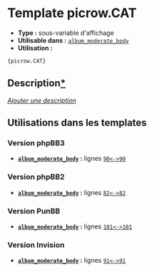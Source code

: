 # Template picrow.CAT
* __Type :__ sous-variable d'affichage
* __Utilisable dans :__ [`album_moderate_body`](../tpl/album_moderate_body.md#readme)
* __Utilisation :__

```html
{picrow.CAT}
```

## Description[*](https://fa-tvars.appspot.com/var/picrow.CAT)
[*Ajouter une description*](https://fa-tvars.appspot.com/var/picrow.CAT)

## Utilisations dans les templates

### Version phpBB3
* __[`album_moderate_body`](../tpl/album_moderate_body.md#readme) :__ lignes [`90`](../src/prosilver/album_moderate_body.tpl#L90)[`<->`](../src/prosilver/album_moderate_body.tpl#L90-L90)[`90`](../src/prosilver/album_moderate_body.tpl#L90)

### Version phpBB2
* __[`album_moderate_body`](../tpl/album_moderate_body.md#readme) :__ lignes [`82`](../src/subsilver/album_moderate_body.tpl#L82)[`<->`](../src/subsilver/album_moderate_body.tpl#L82-L82)[`82`](../src/subsilver/album_moderate_body.tpl#L82)

### Version PunBB
* __[`album_moderate_body`](../tpl/album_moderate_body.md#readme) :__ lignes [`101`](../src/punbb/album_moderate_body.tpl#L101)[`<->`](../src/punbb/album_moderate_body.tpl#L101-L101)[`101`](../src/punbb/album_moderate_body.tpl#L101)

### Version Invision
* __[`album_moderate_body`](../tpl/album_moderate_body.md#readme) :__ lignes [`91`](../src/invision/album_moderate_body.tpl#L91)[`<->`](../src/invision/album_moderate_body.tpl#L91-L91)[`91`](../src/invision/album_moderate_body.tpl#L91)

